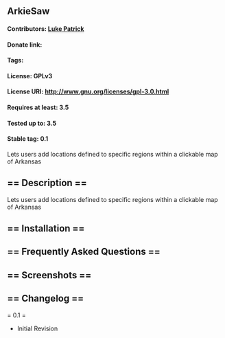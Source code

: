 ## ArkieSaw
#### Contributors: <a href="http://routerchowder.com">Luke Patrick</a>
#### Donate link:
#### Tags:
#### License: GPLv3
#### License URI: http://www.gnu.org/licenses/gpl-3.0.html
#### Requires at least: 3.5
#### Tested up to: 3.5
#### Stable tag: 0.1

Lets users add locations defined to specific regions within a clickable map of Arkansas

## == Description ==

Lets users add locations defined to specific regions within a clickable map of Arkansas

## == Installation ==


## == Frequently Asked Questions ==


## == Screenshots ==


## == Changelog ==

= 0.1 =
- Initial Revision
